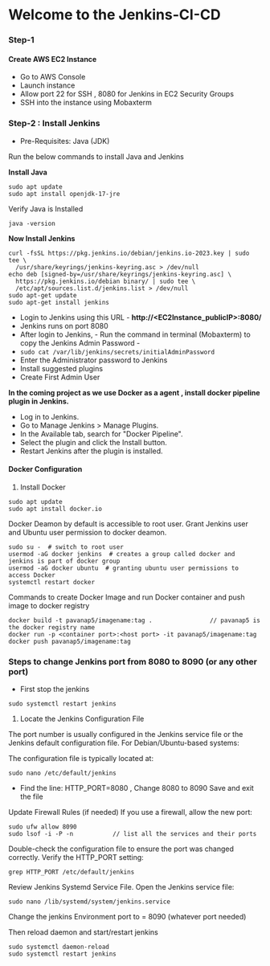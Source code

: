 # Welcome to the Jenkins-CI-CD 

### Step-1
#### Create AWS EC2 Instance 
* Go to AWS Console
* Launch instance
* Allow port 22 for SSH , 8080 for Jenkins in EC2 Security Groups
* SSH into the instance using Mobaxterm

### Step-2 : Install Jenkins
* Pre-Requisites: Java (JDK)

Run the below commands to install Java and Jenkins

**Install Java**

```
sudo apt update
sudo apt install openjdk-17-jre
```
Verify Java is Installed
```
java -version
```
**Now Install Jenkins**
```
curl -fsSL https://pkg.jenkins.io/debian/jenkins.io-2023.key | sudo tee \
  /usr/share/keyrings/jenkins-keyring.asc > /dev/null
echo deb [signed-by=/usr/share/keyrings/jenkins-keyring.asc] \
  https://pkg.jenkins.io/debian binary/ | sudo tee \
  /etc/apt/sources.list.d/jenkins.list > /dev/null
sudo apt-get update
sudo apt-get install jenkins
```
* Login to Jenkins using this URL - **http://<EC2Instance_publicIP>:8080/**
* Jenkins runs on port 8080
* After login to Jenkins, - Run the command in terminal (Mobaxterm) to copy the Jenkins Admin Password - 
* ```sudo cat /var/lib/jenkins/secrets/initialAdminPassword```
* Enter the Administrator password to Jenkins
* Install suggested plugins
* Create First Admin User

**In the coming project as we use Docker as a agent , install docker pipeline plugin in Jenkins.**

* Log in to Jenkins.
* Go to Manage Jenkins > Manage Plugins.
* In the Available tab, search for "Docker Pipeline".
* Select the plugin and click the Install button.
* Restart Jenkins after the plugin is installed.

#### Docker Configuration
1. Install Docker
```
sudo apt update
sudo apt install docker.io
```
Docker Deamon by default is accessible to root user. Grant Jenkins user and Ubuntu user permission to docker deamon.

```
sudo su -  # switch to root user
usermod -aG docker jenkins  # creates a group called docker and jenkins is part of docker group
usermod -aG docker ubuntu  # granting ubuntu user permissions to access Docker
systemctl restart docker 
```

Commands to create Docker Image and run Docker container and push image to docker registry
```
docker build -t pavanap5/imagename:tag .                // pavanap5 is the docker registry name
docker run -p <container port>:<host port> -it pavanap5/imagename:tag
docker push pavanap5/imagename:tag
```

### Steps to change Jenkins port from 8080 to 8090 (or any other port)

* First stop the jenkins 
``` 
sudo systemctl restart jenkins
```
1. Locate the Jenkins Configuration File

The port number is usually configured in the Jenkins service file or the Jenkins default configuration file.
For Debian/Ubuntu-based systems:

The configuration file is typically located at:
```
sudo nano /etc/default/jenkins
```
* Find the line: HTTP_PORT=8080 , Change 8080 to 8090
Save and exit the file

Update Firewall Rules (if needed)
If you use a firewall, allow the new port:
```
sudo ufw allow 8090
sudo lsof -i -P -n           // list all the services and their ports
```
Double-check the configuration file to ensure the port was changed correctly.
Verify the HTTP_PORT setting:
```
grep HTTP_PORT /etc/default/jenkins
```
Review Jenkins Systemd Service File. Open the Jenkins service file:
```
sudo nano /lib/systemd/system/jenkins.service
```
Change the jenkins Environment port to = 8090 (whatever port needed)

Then reload daemon and start/restart jenkins
```
sudo systemctl daemon-reload
sudo systemctl restart jenkins
```

